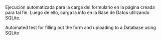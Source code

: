 Ejecución automatizada para la carga del formulario en la página creada para tal fin. Luego de ello, carga la info en la Base de Datos utilizando SQLite.

Automated test for filling out the form and uploading to a Database using SQLite
